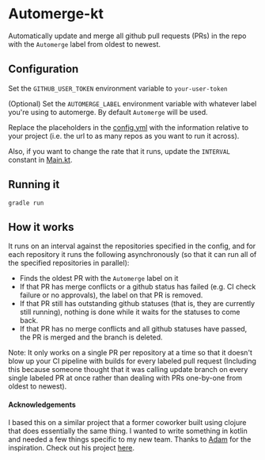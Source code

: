 # Automerge-kt

Automatically update and merge all github pull requests (PRs) in the repo with the `Automerge` label from oldest to newest.

## Configuration
Set the `GITHUB_USER_TOKEN` environment variable to `your-user-token`

(Optional) Set the `AUTOMERGE_LABEL` environment variable with whatever label you're using to automerge. By default `Automerge` will be used.

Replace the placeholders in the [config.yml](src/main/resources/config.yml) with the information relative to your project (i.e. the url to as many repos as you want to run it across).

Also, if you want to change the rate that it runs, update the `INTERVAL` constant in [Main.kt](src/main/kotlin/Main.kt).

## Running it
`gradle run`

## How it works

It runs on an interval against the repositories specified in the config, and for each repository
it runs the following asynchronously (so that it can run all of the specified repositories in parallel):
- Finds the oldest PR with the `Automerge` label on it
- If that PR has merge conflicts or a github status has failed (e.g. CI check failure or no approvals), 
    the label on that PR is removed.
- If that PR still has outstanding github statuses (that is, they are currently still running), 
    nothing is done while it waits for the statuses to come back.
- If that PR has no merge conflicts and all github statuses have passed, 
    the PR is merged and the branch is deleted.

Note: It only works on a single PR per repository at a time so that it doesn't blow up your CI pipeline with builds 
for every labeled pull request (Including this because someone thought that it was calling update branch on every 
single labeled PR at once rather than dealing with PRs one-by-one from oldest to newest).


#### Acknowledgements

I based this on a similar project that a former coworker built using clojure that does essentially the same thing. 
I wanted to write something in kotlin and needed a few things specific to my new team.
Thanks to [Adam](https://github.com/AdamReifsneider) for the inspiration. 
Check out his project [here](https://github.com/AdamReifsneider/pull-automerge).


